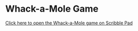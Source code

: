 # Whack-a-Mole Game

[Click here to open the Whack-a-Mole game on Scribble Pad](https://app.scribbler.live/#url=https://https://github.com/Adiraj-kashyap/Whack-A-Mole/blob/main/index.html)
